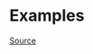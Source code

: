 


# Examples


[Source](http://www.rubydoc.info/gems/rubocop/RuboCop/Cop/Layout/EmptyLinesAroundExceptionHandlingKeywords)